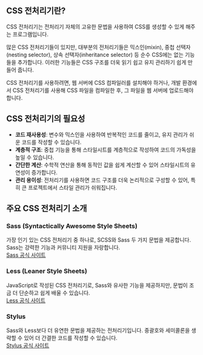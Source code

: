 ## CSS 전처리기란?

CSS 전처리기는 전처리기 자체의 고유한 문법을 사용하여 CSS를 생성할 수 있게 해주는 프로그램입니다.

많은 CSS 전처리기들이 있지만, 대부분의 전처리기들은 믹스인(mixin), 중첩 선택자(nesting selector), 상속 선택자(inheritance selector) 등 순수 CSS에는 없는 기능들을 추가합니다. 이러한 기능들은 CSS 구조를 더욱 읽기 쉽고 유지 관리하기 쉽게 만들어 줍니다.

CSS 전처리기를 사용하려면, 웹 서버에 CSS 컴파일러를 설치해야 하거나, 개발 환경에서 CSS 전처리기를 사용해 CSS 파일을 컴파일한 후, 그 파일을 웹 서버에 업로드해야 합니다.

## CSS 전처리기의 필요성

- **코드 재사용성**: 변수와 믹스인을 사용하여 반복적인 코드를 줄이고, 유지 관리가 쉬운 코드를 작성할 수 있습니다.
- **계층적 구조**: 중첩 기능을 통해 스타일시트를 계층적으로 작성하여 코드의 가독성을 높일 수 있습니다.
- **간단한 계산**: 수학적 연산을 통해 동적인 값을 쉽게 계산할 수 있어 스타일시트의 유연성이 증가합니다.
- **관리 용이성**: 전처리기를 사용하면 코드 구조를 더욱 논리적으로 구성할 수 있어, 특히 큰 프로젝트에서 스타일 관리가 쉬워집니다.

## 주요 CSS 전처리기 소개

### Sass (Syntactically Awesome Style Sheets)

가장 인기 있는 CSS 전처리기 중 하나로, SCSS와 Sass 두 가지 문법을 제공합니다. Sass는 강력한 기능과 커뮤니티 지원을 자랑합니다.  
[Sass 공식 사이트](https://sass-lang.com/)

### Less (Leaner Style Sheets)

JavaScript로 작성된 CSS 전처리기로, Sass와 유사한 기능을 제공하지만, 문법이 조금 더 단순하고 쉽게 배울 수 있습니다.  
[Less 공식 사이트](http://lesscss.org/)

### Stylus

Sass와 Less보다 더 유연한 문법을 제공하는 전처리기입니다. 중괄호와 세미콜론을 생략할 수 있어 더 간결한 코드를 작성할 수 있습니다.  
[Stylus 공식 사이트](https://stylus-lang.com/)
